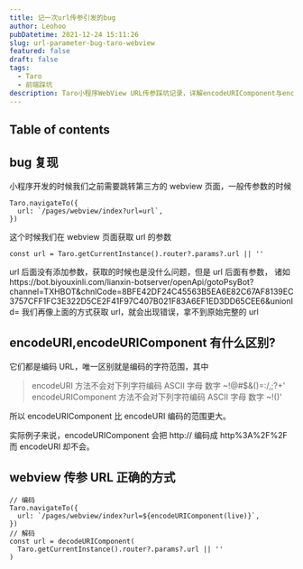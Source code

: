 ```yaml
---
title: 记一次url传参引发的bug
author: Leohoo
pubDatetime: 2021-12-24 15:11:26
slug: url-parameter-bug-taro-webview
featured: false
draft: false
tags:
  - Taro
  - 前端踩坑
description: Taro小程序WebView URL传参踩坑记录，详解encodeURIComponent与encodeURI的区别及正确的URL编解码方式。
---
```


## Table of contents

## bug 复现

小程序开发的时候我们之前需要跳转第三方的 webview 页面，一般传参数的时候

```
Taro.navigateTo({
  url: `/pages/webview/index?url=url`,
})

```

这个时候我们在 webview 页面获取 url 的参数

```
const url = Taro.getCurrentInstance().router?.params?.url || ''

```

url 后面没有添加参数，获取的时候也是没什么问题，但是 url 后面有参数，
诸如https://bot.biyouxinli.com/lianxin-botserver/openApi/gotoPsyBot?channel=TXHBOT&chnlCode=8BFE42DF24C45563B5EA6E82C67AF8139EC3757CFF1FC3E322D5CE2F41F97C407B021F83A6EF1ED3DD65CEE6&unionId=
我们再像上面的方式获取 url，就会出现错误，拿不到原始完整的 url

## encodeURI,encodeURIComponent 有什么区别?

它们都是编码 URL，唯一区别就是编码的字符范围，其中

> encodeURI 方法不会对下列字符编码 ASCII 字母 数字 ~!@#$&()=:/,;?+'
encodeURIComponent 方法不会对下列字符编码 ASCII 字母 数字 ~!()'
>

所以 encodeURIComponent 比 encodeURI 编码的范围更大。

实际例子来说，encodeURIComponent 会把 http:// 编码成 http%3A%2F%2F 而 encodeURI 却不会。

## webview 传参 URL 正确的方式

```
// 编码
Taro.navigateTo({
  url: `/pages/webview/index?url=${encodeURIComponent(live)}`,
})
// 解码
const url = decodeURIComponent(
  Taro.getCurrentInstance().router?.params?.url || ''
)

```
